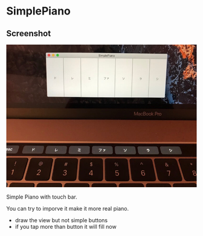 # SimplePiano

## Screenshot

![](piano.jpg)




Simple Piano with touch bar. 

You can try to imporve it make it more real piano.

- draw the view but not simple buttons
- if you tap more than button it will fill now
